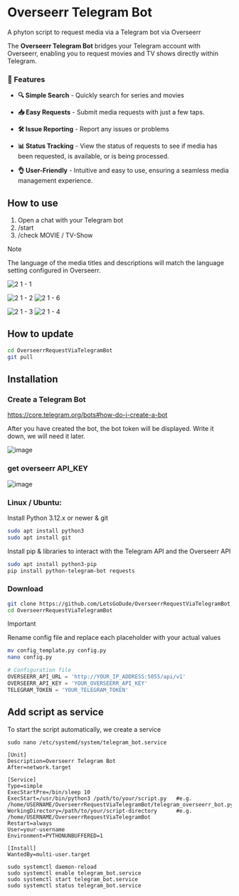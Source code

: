 # Overseerr Telegram Bot
A phyton script to request media via a Telegram bot via Overseerr

The **Overseerr Telegram Bot** bridges your Telegram account with Overseerr, enabling you to request movies and TV shows directly within Telegram.

### 🌟 Features

- **🔍 Simple Search** - Quickly search for series and movies

- **📥 Easy Requests** - Submit media requests with just a few taps.

- **🛠 Issue Reporting** - Report any issues or problems

- **📊 Status Tracking** - View the status of requests to see if media has been requested, is available, or is being processed.

- **👌 User-Friendly** - Intuitive and easy to use, ensuring a seamless media management experience.


## How to use
1. Open a chat with your Telegram bot
2. /start
3. /check MOVIE / TV-Show

> [!Note]
> The language of the media titles and descriptions will match the language setting configured in Overseerr.

![2 1 - 1](https://github.com/user-attachments/assets/34a3c907-bdf9-4e4e-bb31-020f06d3c706)

![2 1 - 2](https://github.com/user-attachments/assets/edb2c57a-6983-4b9a-8ed5-e9acacf3e143)
![2 1 - 6](https://github.com/user-attachments/assets/26f41f63-0a9d-4845-b0b2-61ffcba799bb)

![2 1 - 3](https://github.com/user-attachments/assets/4059e277-c608-44df-8c79-71df1ccb3b0f)
![2 1 - 4](https://github.com/user-attachments/assets/000d286f-b0ac-4ebe-b6bb-9b66fa619da8)




## How to update
```bash
cd OverseerrRequestViaTelegramBot
git pull
```

## Installation

### Create a Telegram Bot

https://core.telegram.org/bots#how-do-i-create-a-bot

After you have created the bot, the bot token will be displayed. Write it down, we will need it later.

![image](https://github.com/user-attachments/assets/1a034159-2ba2-4573-948e-b4c643b87fa7)


### get overseerr API_KEY

![image](https://github.com/user-attachments/assets/b612cfc3-baa9-49ad-96e2-4de8f9ebecde)



### Linux / Ubuntu:

Install Python 3.12.x or newer & git

```bash
sudo apt install python3
sudo apt install git
```

Install pip & libraries to interact with the Telegram API and the Overseerr API

```bash
sudo apt install python3-pip
pip install python-telegram-bot requests
```

### Download
```bash
git clone https://github.com/LetsGoDude/OverseerrRequestViaTelegramBot.git
cd OverseerrRequestViaTelegramBot
```

> [!IMPORTANT]
> Rename config file and replace each placeholder with your actual values
```bash
mv config_template.py config.py
nano config.py
```
``` python
# Configuration file
OVERSEERR_API_URL = 'http://YOUR_IP_ADDRESS:5055/api/v1'
OVERSEERR_API_KEY = 'YOUR_OVERSEERR_API_KEY'
TELEGRAM_TOKEN = 'YOUR_TELEGRAM_TOKEN'
```

## Add script as service
To start the script automatically, we create a service

```
sudo nano /etc/systemd/system/telegram_bot.service
```

```
[Unit]
Description=Overseerr Telegram Bot
After=network.target

[Service]
Type=simple
ExecStartPre=/bin/sleep 10
ExecStart=/usr/bin/python3 /path/to/your/script.py   #e.g. /home/USERNAME/OverseerrRequestViaTelegramBot/telegram_overseerr_bot.py
WorkingDirectory=/path/to/your/script-directory      #e.g. /home/USERNAME/OverseerrRequestViaTelegramBot
Restart=always
User=your-username
Environment=PYTHONUNBUFFERED=1

[Install]
WantedBy=multi-user.target

```

```
sudo systemctl daemon-reload
sudo systemctl enable telegram_bot.service
sudo systemctl start telegram_bot.service
sudo systemctl status telegram_bot.service
```
